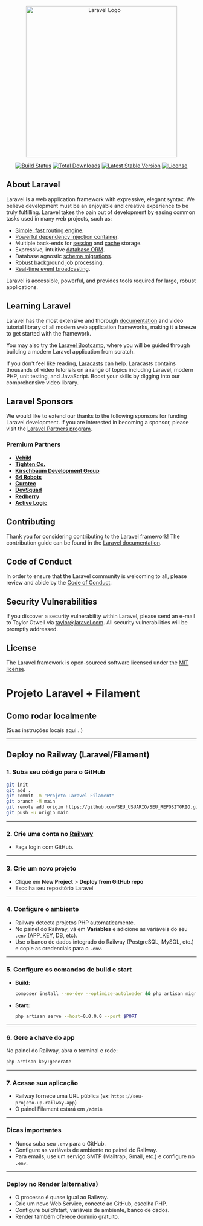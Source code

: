 <p align="center"><a href="https://laravel.com" target="_blank"><img src="https://raw.githubusercontent.com/laravel/art/master/logo-lockup/5%20SVG/2%20CMYK/1%20Full%20Color/laravel-logolockup-cmyk-red.svg" width="400" alt="Laravel Logo"></a></p>

<p align="center">
<a href="https://github.com/laravel/framework/actions"><img src="https://github.com/laravel/framework/workflows/tests/badge.svg" alt="Build Status"></a>
<a href="https://packagist.org/packages/laravel/framework"><img src="https://img.shields.io/packagist/dt/laravel/framework" alt="Total Downloads"></a>
<a href="https://packagist.org/packages/laravel/framework"><img src="https://img.shields.io/packagist/v/laravel/framework" alt="Latest Stable Version"></a>
<a href="https://packagist.org/packages/laravel/framework"><img src="https://img.shields.io/packagist/l/laravel/framework" alt="License"></a>
</p>

## About Laravel

Laravel is a web application framework with expressive, elegant syntax. We believe development must be an enjoyable and creative experience to be truly fulfilling. Laravel takes the pain out of development by easing common tasks used in many web projects, such as:

- [Simple, fast routing engine](https://laravel.com/docs/routing).
- [Powerful dependency injection container](https://laravel.com/docs/container).
- Multiple back-ends for [session](https://laravel.com/docs/session) and [cache](https://laravel.com/docs/cache) storage.
- Expressive, intuitive [database ORM](https://laravel.com/docs/eloquent).
- Database agnostic [schema migrations](https://laravel.com/docs/migrations).
- [Robust background job processing](https://laravel.com/docs/queues).
- [Real-time event broadcasting](https://laravel.com/docs/broadcasting).

Laravel is accessible, powerful, and provides tools required for large, robust applications.

## Learning Laravel

Laravel has the most extensive and thorough [documentation](https://laravel.com/docs) and video tutorial library of all modern web application frameworks, making it a breeze to get started with the framework.

You may also try the [Laravel Bootcamp](https://bootcamp.laravel.com), where you will be guided through building a modern Laravel application from scratch.

If you don't feel like reading, [Laracasts](https://laracasts.com) can help. Laracasts contains thousands of video tutorials on a range of topics including Laravel, modern PHP, unit testing, and JavaScript. Boost your skills by digging into our comprehensive video library.

## Laravel Sponsors

We would like to extend our thanks to the following sponsors for funding Laravel development. If you are interested in becoming a sponsor, please visit the [Laravel Partners program](https://partners.laravel.com).

### Premium Partners

- **[Vehikl](https://vehikl.com)**
- **[Tighten Co.](https://tighten.co)**
- **[Kirschbaum Development Group](https://kirschbaumdevelopment.com)**
- **[64 Robots](https://64robots.com)**
- **[Curotec](https://www.curotec.com/services/technologies/laravel)**
- **[DevSquad](https://devsquad.com/hire-laravel-developers)**
- **[Redberry](https://redberry.international/laravel-development)**
- **[Active Logic](https://activelogic.com)**

## Contributing

Thank you for considering contributing to the Laravel framework! The contribution guide can be found in the [Laravel documentation](https://laravel.com/docs/contributions).

## Code of Conduct

In order to ensure that the Laravel community is welcoming to all, please review and abide by the [Code of Conduct](https://laravel.com/docs/contributions#code-of-conduct).

## Security Vulnerabilities

If you discover a security vulnerability within Laravel, please send an e-mail to Taylor Otwell via [taylor@laravel.com](mailto:taylor@laravel.com). All security vulnerabilities will be promptly addressed.

## License

The Laravel framework is open-sourced software licensed under the [MIT license](https://opensource.org/licenses/MIT).

# Projeto Laravel + Filament

## Como rodar localmente

(Suas instruções locais aqui...)

---

## Deploy no Railway (Laravel/Filament)

### 1. Suba seu código para o GitHub

```bash
git init
git add .
git commit -m "Projeto Laravel Filament"
git branch -M main
git remote add origin https://github.com/SEU_USUARIO/SEU_REPOSITORIO.git
git push -u origin main
```

---

### 2. Crie uma conta no [Railway](https://railway.app/)
- Faça login com GitHub.

---

### 3. Crie um novo projeto
- Clique em **New Project** > **Deploy from GitHub repo**
- Escolha seu repositório Laravel

---

### 4. Configure o ambiente
- Railway detecta projetos PHP automaticamente.
- No painel do Railway, vá em **Variables** e adicione as variáveis do seu `.env` (APP_KEY, DB, etc).
- Use o banco de dados integrado do Railway (PostgreSQL, MySQL, etc.) e copie as credenciais para o `.env`.

---

### 5. Configure os comandos de build e start

- **Build:**
  ```bash
  composer install --no-dev --optimize-autoloader && php artisan migrate --force && npm install && npm run build
  ```
- **Start:**
  ```bash
  php artisan serve --host=0.0.0.0 --port $PORT
  ```

---

### 6. Gere a chave do app
No painel do Railway, abra o terminal e rode:
```bash
php artisan key:generate
```

---

### 7. Acesse sua aplicação
- Railway fornece uma URL pública (ex: `https://seu-projeto.up.railway.app`)
- O painel Filament estará em `/admin`

---

### Dicas importantes
- Nunca suba seu `.env` para o GitHub.
- Configure as variáveis de ambiente no painel do Railway.
- Para emails, use um serviço SMTP (Mailtrap, Gmail, etc.) e configure no `.env`.

---

### Deploy no Render (alternativa)
- O processo é quase igual ao Railway.
- Crie um novo Web Service, conecte ao GitHub, escolha PHP.
- Configure build/start, variáveis de ambiente, banco de dados.
- Render também oferece domínio gratuito.
